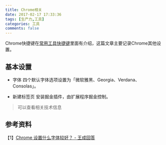 ```yaml
---
title: Chrome相关
date: 2017-02-17 17:33:36
tags: [生产力,工具]
categories: 工具
comments: false
---
```


Chrome快捷键在[常用工具快捷键](http://xiaogliu.github.io/2017/02/14/%E5%B8%B8%E7%94%A8%E5%B7%A5%E5%85%B7%E5%BF%AB%E6%8D%B7%E9%94%AE/)里面有介绍，这篇文章主要记录Chrome其他设置。

## 基本设置

- 字体
 四个默认字体选项设置为「微软雅黑、Georgia、Verdana、Consolas」。

- 新建标签页
 安装掘金插件，由扩展程序掘金控制。
 >可以查看相关技术信息

## 参考资料
【1】[Chrome 设置什么字体较好？ - 王成回答](https://www.zhihu.com/question/20365811)